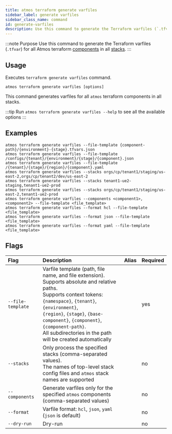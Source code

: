 ```yaml
---
title: atmos terraform generate varfiles
sidebar_label: generate varfiles
sidebar_class_name: command
id: generate-varfiles
description: Use this command to generate the Terraform varfiles (`.tfvar`) for all Atmos terraform components in all stacks.
---
```


:::note Purpose
Use this command to generate the Terraform varfiles (`.tfvar`) for all Atmos terraform [components](/core-concepts/components) in all [stacks](/core-concepts/stacks).
:::

## Usage

Executes `terraform generate varfiles` command.

```shell
atmos terraform generate varfiles [options]
```

This command generates varfiles for all `atmos` terraform components in all stacks.

:::tip
Run `atmos terraform generate varfiles --help` to see all the available options
:::

## Examples

```shell
atmos terraform generate varfiles --file-template {component-path}/{environment}-{stage}.tfvars.json
atmos terraform generate varfiles --file-template /configs/{tenant}/{environment}/{stage}/{component}.json
atmos terraform generate varfiles --file-template /{tenant}/{stage}/{region}/{component}.yaml
atmos terraform generate varfiles --stacks orgs/cp/tenant1/staging/us-east-2,orgs/cp/tenant2/dev/us-east-2
atmos terraform generate varfiles --stacks tenant1-ue2-staging,tenant1-ue2-prod
atmos terraform generate varfiles --stacks orgs/cp/tenant1/staging/us-east-2,tenant1-ue2-prod
atmos terraform generate varfiles --components <component1>,<component2> --file-template <file_template>
atmos terraform generate varfiles --format hcl --file-template <file_template>
atmos terraform generate varfiles --format json --file-template <file_template>
atmos terraform generate varfiles --format yaml --file-template <file_template>
```

## Flags

| Flag              | Description                                                                                                                                                                                                                                                                                                                   | Alias | Required |
|:------------------|:------------------------------------------------------------------------------------------------------------------------------------------------------------------------------------------------------------------------------------------------------------------------------------------------------------------------------|:------|:---------|
| `--file-template` | Varfile template (path, file name, and file extension).<br/>Supports absolute and relative paths.<br/>Supports context tokens: `{namespace}`, `{tenant}`, `{environment}`,<br/>`{region}`, `{stage}`, `{base-component}`, `{component}`, `{component-path}`.<br/>All subdirectories in the path will be created automatically |       | yes      |
| `--stacks`        | Only process the specified stacks (comma-separated values).<br/>The names of top-level stack config files and `atmos` stack names are supported                                                                                                                                                                               |       | no       |
| `--components`    | Generate varfiles only for the specified `atmos` components<br/>(comma-separated values)                                                                                                                                                                                                                                      |       | no       |
| `--format`        | Varfile format: `hcl`, `json`, `yaml` (`json` is default)                                                                                                                                                                                                                                                                     |       | no       |
| `--dry-run`       | Dry-run                                                                                                                                                                                                                                                                                                                       |       | no       |
